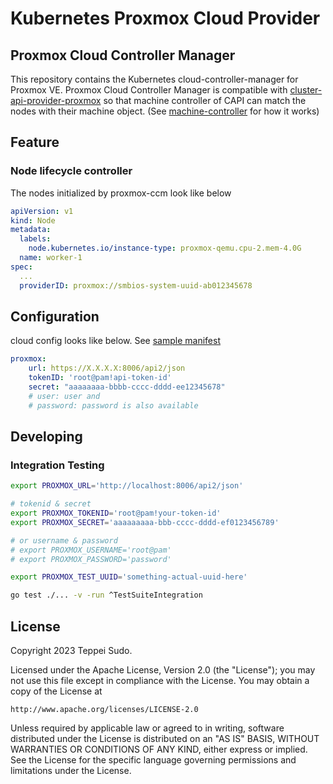 # Kubernetes Proxmox Cloud Provider

## Proxmox Cloud Controller Manager

This repository contains the Kubernetes cloud-controller-manager for Proxmox VE. Proxmox Cloud Controller Manager is compatible with [cluster-api-provider-proxmox](https://github.com/sp-yduck/cluster-api-provider-proxmox) so that machine controller of CAPI can match the nodes with their machine object. (See [machine-controller](https://cluster-api.sigs.k8s.io/developer/architecture/controllers/machine.html#machine--controller) for how it works)

## Feature
### Node lifecycle controller

The nodes initialized by proxmox-ccm look like below

```yaml
apiVersion: v1
kind: Node
metadata:
  labels:
    node.kubernetes.io/instance-type: proxmox-qemu.cpu-2.mem-4.0G
  name: worker-1
spec:
  ...
  providerID: proxmox://smbios-system-uuid-ab012345678
```


## Configuration

cloud config looks like below. See [sample manifest](./manifests/cloud-controller-manager.yaml)

```yaml
proxmox:
    url: https://X.X.X.X:8006/api2/json
    tokenID: 'root@pam!api-token-id'
    secret: "aaaaaaaa-bbbb-cccc-dddd-ee12345678"
    # user: user and
    # password: password is also available
```

## Developing
### Integration Testing
```sh
export PROXMOX_URL='http://localhost:8006/api2/json'

# tokenid & secret
export PROXMOX_TOKENID='root@pam!your-token-id'
export PROXMOX_SECRET='aaaaaaaaa-bbb-cccc-dddd-ef0123456789'

# or username & password
# export PROXMOX_USERNAME='root@pam'
# export PROXMOX_PASSWORD='password'

export PROXMOX_TEST_UUID='something-actual-uuid-here'

go test ./... -v -run ^TestSuiteIntegration
```
## License

Copyright 2023 Teppei Sudo.

Licensed under the Apache License, Version 2.0 (the "License");
you may not use this file except in compliance with the License.
You may obtain a copy of the License at

    http://www.apache.org/licenses/LICENSE-2.0

Unless required by applicable law or agreed to in writing, software
distributed under the License is distributed on an "AS IS" BASIS,
WITHOUT WARRANTIES OR CONDITIONS OF ANY KIND, either express or implied.
See the License for the specific language governing permissions and
limitations under the License.


